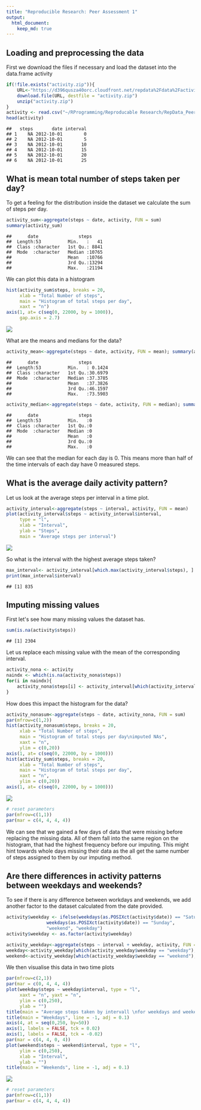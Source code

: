 ```yaml
---
title: "Reproducible Research: Peer Assessment 1"
output: 
  html_document:
    keep_md: true
---
```



## Loading and preprocessing the data

First we download the files if necessary and load the dataset into the data.frame activity


``` r
if(!file.exists("activity.zip")){
	URL<-"https://d396qusza40orc.cloudfront.net/repdata%2Fdata%2Factivity.zip"
	download.file(URL, destfile = "activity.zip")
	unzip("activity.zip")
}
activity <- read.csv("~/RProgramming/Reproducable Research/RepData_PeerAssessment1/activity.csv")
head(activity)
```

```
##   steps       date interval
## 1    NA 2012-10-01        0
## 2    NA 2012-10-01        5
## 3    NA 2012-10-01       10
## 4    NA 2012-10-01       15
## 5    NA 2012-10-01       20
## 6    NA 2012-10-01       25
```

## What is mean total number of steps taken per day?

To get a feeling for the distribution inside the dataset we calculate the sum of steps per day.

``` r
activity_sum<-aggregate(steps ~ date, activity, FUN = sum)
summary(activity_sum)
```

```
##      date               steps      
##  Length:53          Min.   :   41  
##  Class :character   1st Qu.: 8841  
##  Mode  :character   Median :10765  
##                     Mean   :10766  
##                     3rd Qu.:13294  
##                     Max.   :21194
```

We can plot this data in a histogram


``` r
hist(activity_sum$steps, breaks = 20,
     xlab = "Total Number of steps",
     main = "Histogram of total steps per day",
     xaxt = "n")
axis(1, at= c(seq(0, 22000, by = 1000)),
     gap.axis = 2.7)
```

![](PA1_template_files/figure-html/unnamed-chunk-3-1.png)<!-- -->

What are the means and medians for the data?

``` r
activity_mean<-aggregate(steps ~ date, activity, FUN = mean); summary(activity_mean)
```

```
##      date               steps        
##  Length:53          Min.   : 0.1424  
##  Class :character   1st Qu.:30.6979  
##  Mode  :character   Median :37.3785  
##                     Mean   :37.3826  
##                     3rd Qu.:46.1597  
##                     Max.   :73.5903
```

``` r
activity_median<-aggregate(steps ~ date, activity, FUN = median); summary(activity_median)
```

```
##      date               steps  
##  Length:53          Min.   :0  
##  Class :character   1st Qu.:0  
##  Mode  :character   Median :0  
##                     Mean   :0  
##                     3rd Qu.:0  
##                     Max.   :0
```
We can see that the median for each day is 0.
This means more than half of the time intervals of each day have 0 measured steps.

## What is the average daily activity pattern?

Let us look at the average steps per interval in a time plot.

``` r
activity_interval<-aggregate(steps ~ interval, activity, FUN = mean)
plot(activity_interval$steps ~ activity_interval$interval,
     type = "l",
     xlab = "Interval",
     ylab = "Steps",
     main = "Average steps per interval")
```

![](PA1_template_files/figure-html/unnamed-chunk-5-1.png)<!-- -->

So what is the interval with the highest average steps taken?

``` r
max_interval<- activity_interval[which.max(activity_interval$steps), ]
print(max_interval$interval)
```

```
## [1] 835
```


## Imputing missing values

First let's see how many missing values the dataset has.

``` r
sum(is.na(activity$steps))
```

```
## [1] 2304
```

Let us replace each missing value with the mean of the corresponding interval.

``` r
activity_nona <- activity
naindx <- which(is.na(activity_nona$steps))
for(i in naindx){
	activity_nona$steps[i] <- activity_interval[which(activity_interval$interval == activity_nona$interval[i]), "steps"]
}
```

How does this impact the histogram for the data?


``` r
activity_nonasum<-aggregate(steps ~ date, activity_nona, FUN = sum)
par(mfrow=c(1,2))
hist(activity_nonasum$steps, breaks = 20,
     xlab = "Total Number of steps",
     main = "Histogram of total steps per day\nimputed NAs",
     xaxt = "n",
     ylim = c(0,20))
axis(1, at= c(seq(0, 22000, by = 1000)))
hist(activity_sum$steps, breaks = 20,
     xlab = "Total Number of steps",
     main = "Histogram of total steps per day",
     xaxt = "n",
     ylim = c(0,20))
axis(1, at= c(seq(0, 22000, by = 1000)))
```

![](PA1_template_files/figure-html/unnamed-chunk-9-1.png)<!-- -->

``` r
# reset parameters
par(mfrow=c(1,1))
par(mar = c(4, 4, 4, 4))
```

We can see that we gained a few days of data that were missing before replacing the missing data. All of them fall into the same region on the histogram, that had the highest frequency before our imputing. This might hint towards whole days missing their data as the all get the same number of steps assigned to them by our imputing method.

## Are there differences in activity patterns between weekdays and weekends?

To see if there is any difference between workdays and weekends, we add another factor to the dataset calculated from the date provided.


``` r
activity$weekday <- ifelse(weekdays(as.POSIXct(activity$date)) == "Saturday" | 
			   weekdays(as.POSIXct(activity$date)) == "Sunday",
			   "weekend", "weekday")
activity$weekday <- as.factor(activity$weekday)

activity_weekday<-aggregate(steps ~ interval + weekday, activity, FUN = mean)
weekday<-activity_weekday[which(activity_weekday$weekday == "weekday"),]
weekend<-activity_weekday[which(activity_weekday$weekday == "weekend"),]
```

We then visualise this data in two time plots

``` r
par(mfrow=c(2,1))
par(mar = c(0, 4, 4, 4))
plot(weekday$steps ~ weekday$interval, type = "l",
     xaxt = "n", yaxt = "n",
     ylim = c(0,250),
     ylab = "")
title(main = "Average steps taken by intervall \nfor weekdays and weekends")
title(main = "Weekdays", line = -1, adj = 0.1)
axis(4, at = seq(0,250, by=50))
axis(1, labels = FALSE, tck = 0.02)
axis(1, labels = FALSE, tck = -0.02)
par(mar = c(4, 4, 0, 4))
plot(weekend$steps ~ weekend$interval, type = "l",
     ylim = c(0,250),
     xlab = "Interval",
     ylab = "")
title(main = "Weekends", line = -1, adj = 0.1)
```

![](PA1_template_files/figure-html/unnamed-chunk-11-1.png)<!-- -->

``` r
# reset parameters
par(mfrow=c(1,1))
par(mar = c(4, 4, 4, 4))
```
